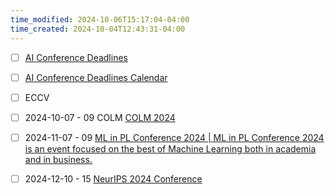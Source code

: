 ```yaml
---
time_modified: 2024-10-06T15:17:04-04:00
time_created: 2024-10-04T12:43:31-04:00
---
```


- [ ] [AI Conference Deadlines](https://aideadlin.es/?sub=ML,CV,CG,NLP,RO,SP,DM,AP,KR,HCI)
- [ ] [AI Conference Deadlines Calendar](https://aideadlin.es/calendar/?sub=ML,CV,CG,NLP,RO,SP,DM,AP,KR,HCI)


- [ ] ECCV
- [ ] 2024-10-07 - 09 COLM [COLM 2024](https://colmweb.org/)

- [ ] 2024-11-07 - 09 [ML in PL Conference 2024 | ML in PL Conference 2024 is an event focused on the best of Machine Learning both in academia and in business.](https://conference.mlinpl.org/)
- [ ] 2024-12-10 - 15 [NeurIPS 2024 Conference](https://neurips.cc/)